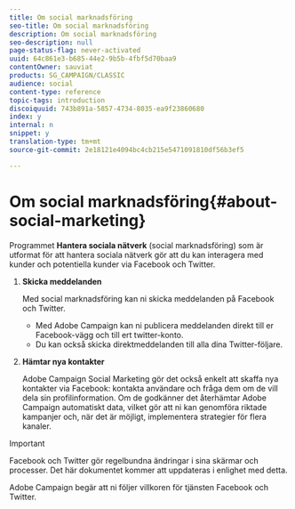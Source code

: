 ```yaml
---
title: Om social marknadsföring
seo-title: Om social marknadsföring
description: Om social marknadsföring
seo-description: null
page-status-flag: never-activated
uuid: 64c861e3-b685-44e2-9b5b-4fbf5d70baa9
contentOwner: sauviat
products: SG_CAMPAIGN/CLASSIC
audience: social
content-type: reference
topic-tags: introduction
discoiquuid: 743b891a-5857-4734-8035-ea9f23860680
index: y
internal: n
snippet: y
translation-type: tm+mt
source-git-commit: 2e18121e4094bc4cb215e5471091810df56b3ef5

---
```



# Om social marknadsföring{#about-social-marketing}

Programmet **Hantera sociala nätverk** (social marknadsföring) som är utformat för att hantera sociala nätverk gör att du kan interagera med kunder och potentiella kunder via Facebook och Twitter.

1. **Skicka meddelanden**

   Med social marknadsföring kan ni skicka meddelanden på Facebook och Twitter.

   * Med Adobe Campaign kan ni publicera meddelanden direkt till er Facebook-vägg och till ert twitter-konto.
   * Du kan också skicka direktmeddelanden till alla dina Twitter-följare.

1. **Hämtar nya kontakter**

   Adobe Campaign Social Marketing gör det också enkelt att skaffa nya kontakter via Facebook: kontakta användare och fråga dem om de vill dela sin profilinformation. Om de godkänner det återhämtar Adobe Campaign automatiskt data, vilket gör att ni kan genomföra riktade kampanjer och, när det är möjligt, implementera strategier för flera kanaler.

>[!IMPORTANT]
>
>Facebook och Twitter gör regelbundna ändringar i sina skärmar och processer. Det här dokumentet kommer att uppdateras i enlighet med detta.
>
>Adobe Campaign begär att ni följer villkoren för tjänsten Facebook och Twitter.
